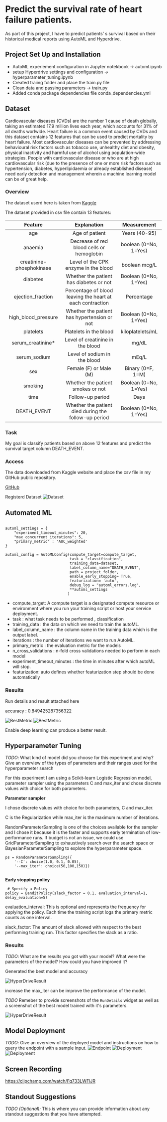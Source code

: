 # Predict the survival rate of heart failure patients.

As part of this project, I have to predict patients’ s survival based on their historical medical reports using AutoML and Hyperdrive.

## Project Set Up and Installation

- AutoML experiement configuration in Jupyter notekbook -> automl.ipynb
- setup Hyperdrive settings and configuration -> hyperparameter_tuning.ipynb
- Created traiing folder and place the train.py file
- Clean data and passing parameters -> train.py
- Added conda package dependencies file conda_dependencies.yml

## Dataset
Cardiovascular diseases (CVDs) are the number 1 cause of death globally, taking an estimated 17.9 million lives each year, which accounts for 31% of all deaths worlwide.
Heart failure is a common event caused by CVDs and this dataset contains 12 features that can be used to predict mortality by heart failure.
Most cardiovascular diseases can be prevented by addressing behavioural risk factors such as tobacco use, unhealthy diet and obesity, physical inactivity and harmful use of alcohol using population-wide strategies.
People with cardiovascular disease or who are at high cardiovascular risk (due to the presence of one or more risk factors such as hypertension, diabetes, hyperlipidaemia or already established disease) need early detection and management wherein a machine learning model can be of great help.

### Overview
The dataset userd here is taken from [Kaggle](https://www.kaggle.com/datasets/andrewmvd/heart-failure-clinical-data)

The dataset provided in csv file contain 13 features:

| Feature | Explanation | Measurement |
| :---: | :---: | :---: |
| age | Age of patient | Years (40-95) |
| anaemia | Decrease of red blood cells or hemoglobin | boolean (0=No, 1=Yes) |
| creatinine-phosphokinase | Level of the CPK enzyme in the blood | boolean mcg/L |
| diabetes | Whether the patient has diabetes or not | Boolean (0=No, 1=Yes) |
| ejection_fraction | Percentage of blood leaving the heart at each contraction | Percentage |
| high_blood_pressure | Whether the patient has hypertension or not | Boolean (0=No, 1=Yes) |
| platelets | Platelets in the blood | kiloplatelets/mL	|
| serum_creatinine*| Level of creatinine in the blood | mg/dL |
| serum_sodium | Level of sodium in the blood | mEq/L |
| sex | Female (F) or Male (M) | Binary (0=F, 1=M) |
| smoking | Whether the patient smokes or not | Boolean (0=No, 1=Yes) |
| time | Follow-up period | Days |
| DEATH_EVENT | Whether the patient died during the follow-up period | Boolean (0=No, 1=Yes) |

### Task
My goal is classify patients based on above 12 features and predict the survival target column DEATH_EVENT. 

### Access
The data downloaded from Kaggle website and place the csv file in my GitHub public repository.

[GitHub](https://raw.githubusercontent.com/jeeva-jose/Capstone-Project/main/heart_failure_clinical_records_dataset.csv)

Registerd Dataset
 ![Dataset](/Dataset.png "Register Dataset")

## Automated ML

```

automl_settings = {
    "experiment_timeout_minutes": 20,
    "max_concurrent_iterations": 5,
    "primary_metric" : 'AUC_weighted'
}

```
```
automl_config = AutoMLConfig(compute_target=compute_target,
                             task = "classification",
                             training_data=dataset,
                             label_column_name="DEATH_EVENT",   
                             path = project_folder,
                             enable_early_stopping= True,
                             featurization= 'auto',
                             debug_log = "automl_errors.log",
                             **automl_settings
                            )
```

- compute_target: A compute target is a designated compute resource or environment where you run your training script or host your service deployment.
- task : what task needs to be performed , classification
- training_data : the data on which we need to train the autoML.
- label_column_name : the column name in the training data which is the output label.
- iterations : the number of iterations we want to run AutoML.
- primary_metric : the evaluation metric for the models
- n_cross_validations : n-fold cross validations needed to perform in each model
- experiment_timeout_minutes : the time in minutes after which autoML will stop.
- featurization: auto defines whether featurization step should be done automatically 

     


### Results
Run details and result attached here

accuracy : 0.849425287356322

 ![BestMetric](/Best%20Metric.png "Best Result")
 ![BestMetric](/BestModel.png "Best Result")

Enable deep learning can produce a better result.

## Hyperparameter Tuning
*TODO*: What kind of model did you choose for this experiment and why? Give an overview of the types of parameters and their ranges used for the hyperparameter search

For this experiment I am using a Scikit-learn Logistic Regression model, parameter sampler using the parameters C and max_iter and chose discrete values with choice for both parameters.

**Parameter sampler**

I chose discrete values with choice for both parameters, C and max_iter.

C is the Regularization while max_iter is the maximum number of iterations.

RandomParameterSampling is one of the choices available for the sampler and I chose it because it is the faster and supports early termination of low-performance runs. If budget is not an issue, we could use GridParameterSampling to exhaustively search over the search space or BayesianParameterSampling to explore the hyperparameter space.

```
ps = RandomParameterSampling({
    '--C': choice(1.0, 0.1, 0.05),
    '--max_iter': choice(50,100,150)})
    
 ```
    
**Early stopping policy** 

```
 # Specify a Policy
policy = BanditPolicy(slack_factor = 0.1, evaluation_interval=1, delay_evaluation=5)
```

evaluation_interval: This is optional and represents the frequency for applying the policy. Each time the training script logs the primary metric counts as one interval.

slack_factor: The amount of slack allowed with respect to the best performing training run. This factor specifies the slack as a ratio.


### Results
*TODO*: What are the results you got with your model? What were the parameters of the model? How could you have improved it?

Generated the best model and accuracy

 ![HyperDriveResult](/HyperDriveBestModel.png "HyperDriveResult")


increase the max_iter can be improve the performance of the model.

*TODO* Remeber to provide screenshots of the `RunDetails` widget as well as a screenshot of the best model trained with it's parameters.
 
 ![HyperDriveResult](/HyperDriveFromUI.png "HyperDriveResult")

## Model Deployment
*TODO*: Give an overview of the deployed model and instructions on how to query the endpoint with a sample input.
 ![Endpoint](/Endpoint.png "Endpoint")
 ![Deployment](/Deployment%20details.png "Deployment details")
 ![Deployment](/Endpoint%20testing%20result.png "Deployment details")

## Screen Recording
https://clipchamp.com/watch/Fq733LWFlJR

## Standout Suggestions
*TODO (Optional):* This is where you can provide information about any standout suggestions that you have attempted.

